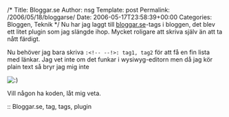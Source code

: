 /*
 Title: Bloggar.se
 Author: nsg
 Template: post
 Permalink: /2006/05/18/bloggarse/
 Date: 2006-05-17T23:58:39+00:00
 Categories: Bloggen, Teknik
*/
Nu har jag laggt till [bloggar.se][1]-tags i bloggen, det blev ett litet plugin som jag slängde ihop. Mycket roligare att skriva själv än att ta nått färdigt.

Nu behöver jag bara skriva `:<!-- --!>: tag1, tag2` för att få en fin lista med länkar. Jag vet inte om det funkar i wysiwyg-editorn men då jag kör plain text så bryr jag mig inte 

<img src="http://nsg.cc/wp-includes/images/smilies/icon_smile.gif" alt=":)" class="wp-smiley" /> 

Vill någon ha koden, låt mig veta.

:: Bloggar.se, tag, tags, plugin

<small></small>

 [1]: http://bloggar.se